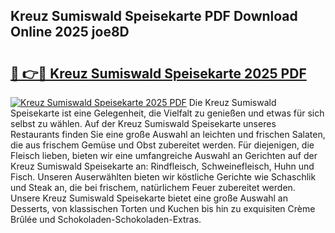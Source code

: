 ## Kreuz Sumiswald Speisekarte PDF Download Online 2025 joe8D

# <h2><a href="http://gc7vvot.nevu.top/?p=Kreuz+Sumiswald+Speisekarte">🔗 👉🔴 Kreuz Sumiswald Speisekarte 2025 PDF</a></h2>

[![Kreuz Sumiswald Speisekarte 2025 PDF](https://i.imgur.com/dBaPXMq.png)](http://gc7vvot.nevu.top/?p=Kreuz+Sumiswald+Speisekarte)
Die Kreuz Sumiswald Speisekarte ist eine Gelegenheit, die Vielfalt zu genießen und etwas für sich selbst zu wählen. Auf der Kreuz Sumiswald Speisekarte unseres Restaurants finden Sie eine große Auswahl an leichten und frischen Salaten, die aus frischem Gemüse und Obst zubereitet werden. Für diejenigen, die Fleisch lieben, bieten wir eine umfangreiche Auswahl an Gerichten auf der Kreuz Sumiswald Speisekarte an: Rindfleisch, Schweinefleisch, Huhn und Fisch. Unseren Auserwählten bieten wir köstliche Gerichte wie Schaschlik und Steak an, die bei frischem, natürlichem Feuer zubereitet werden. Unsere Kreuz Sumiswald Speisekarte bietet eine große Auswahl an Desserts, von klassischen Torten und Kuchen bis hin zu exquisiten Crème Brûlée und Schokoladen-Schokoladen-Extras.
